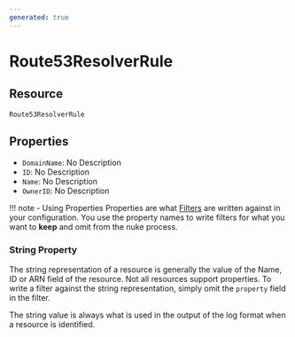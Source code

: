 ```yaml
---
generated: true
---
```


# Route53ResolverRule


## Resource

```text
Route53ResolverRule
```

## Properties


- `DomainName`: No Description
- `ID`: No Description
- `Name`: No Description
- `OwnerID`: No Description

!!! note - Using Properties
    Properties are what [Filters](../config-filtering.md) are written against in your configuration. You use the property
    names to write filters for what you want to **keep** and omit from the nuke process.

### String Property

The string representation of a resource is generally the value of the Name, ID or ARN field of the resource. Not all
resources support properties. To write a filter against the string representation, simply omit the `property` field in
the filter.

The string value is always what is used in the output of the log format when a resource is identified.

